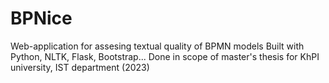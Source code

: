 # BPNice
Web-application for assesing textual quality of BPMN models
Built with Python, NLTK, Flask, Bootstrap...
Done in scope of master's thesis for KhPI university, IST department (2023)
